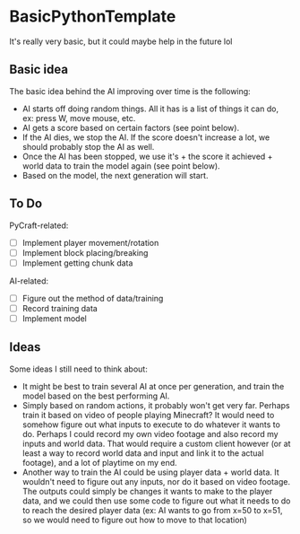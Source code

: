 # BasicPythonTemplate
It's really very basic, but it could maybe help in the future lol

## Basic idea
The basic idea behind the AI improving over time is the following:
 - AI starts off doing random things. All it has is a list of things it can do, ex: press W, move mouse, etc.
 - AI gets a score based on certain factors (see point below).
 - If the AI dies, we stop the AI. If the score doesn't increase a lot, we should probably stop the AI as well.
 - Once the AI has been stopped, we use it's + the score it achieved + world data to train the model again (see point below).
 - Based on the model, the next generation will start.

## To Do
PyCraft-related:
 - [ ] Implement player movement/rotation
 - [ ] Implement block placing/breaking
 - [ ] Implement getting chunk data

AI-related:
 - [ ] Figure out the method of data/training
 - [ ] Record training data
 - [ ] Implement model

## Ideas
Some ideas I still need to think about:
 - It might be best to train several AI at once per generation, and train the model based on the best performing AI.
 - Simply based on random actions, it probably won't get very far. Perhaps train it based on video of people playing Minecraft? It would need to somehow figure out what inputs to execute to do whatever it wants to do. Perhaps I could record my own video footage and also record my inputs and world data. That would require a custom client however (or at least a way to record world data and input and link it to the actual footage), and a lot of playtime on my end.
 - Another way to train the AI could be using player data + world data. It wouldn't need to figure out any inputs, nor do it based on video footage. The outputs could simply be changes it wants to make to the player data, and we could then use some code to figure out what it needs to do to reach the desired player data (ex: AI wants to go from x=50 to x=51, so we would need to figure out how to move to that location)
